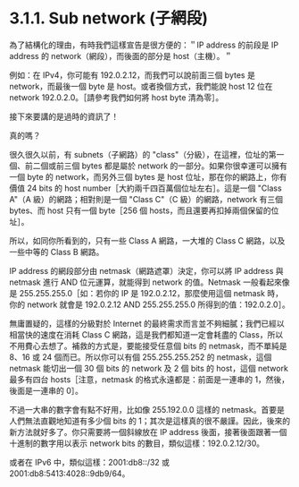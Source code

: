 # 3.1.1. Sub network (子網段)

為了結構化的理由，有時我們這樣宣告是很方便的：＂IP address 的前段是 IP address 的 network（網段），而後面的部分是 host（主機）。＂

例如：在 IPv4，你可能有 192.0.2.12，而我們可以說前面三個 bytes 是 network，而最後一個 byte 是 host。或者換個方式，我們能說 host 12 位在 network 192.0.2.0。［請參考我們如何將 host byte 清為零］。

接下來要講的是過時的資訊了！

真的嗎？

很久很久以前，有 subnets（子網路）的 "class"（分級），在這裡，位址的第一個、前二個或前三個 bytes 都是屬於 network 的一部分。如果你很幸運可以擁有一個 byte 的 network，而另外三個 bytes 是 host 位址，那在你的網路上，你有價值 24 bits 的 host number［大約兩千四百萬個位址左右］。這是一個 "Class A"（A 級）的網路；相對則是一個 "Class C"（C 級）的網路，network 有三個 bytes、而 host 只有一個 byte［256 個 hosts，而且還要再扣掉兩個保留的位址］。

所以，如同你所看到的，只有一些 Class A 網路，一大堆的 Class C 網路，以及一些中等的 Class B 網路。

IP address 的網段部分由 netmask（網路遮罩）決定，你可以將 IP address 與 netmask 進行 AND 位元運算，就能得到 network 的值。Netmask 一般看起來像是 255.255.255.0［如：若你的 IP 是 192.0.2.12，那麼使用這個 netmask 時，你的 network 就會是 192.0.2.12 AND 255.255.255.0 所得到的值：192.0.2.0］。

無庸置疑的，這樣的分級對於 Internet 的最終需求而言並不夠細膩；我們已經以相當快的速度在消耗 Class C 網路，這是我們都知道一定會耗盡的 Class，所以不用費心去想了。補救的方式是，要能接受任意個 bits 的 netmask，而不單純是 8、16 或 24 個而已。所以你可以有個 255.255.255.252 的 netmask，這個 netmask 能切出一個 30 個 bits 的 network 及 2 個 bits 的 host，這個 network 最多有四台 hosts［注意，netmask 的格式永遠都是：前面是一連串的 1，然後，後面是一連串的 0］。

不過一大串的數字會有點不好用，比如像 255.192.0.0 這樣的 netmask。首要是人們無法直觀地知道有多少個 bits 的 1；其次是這樣真的很不嚴謹。因此，後來的新方法就好多了。你只需要將一個斜線放在 IP address 後面，接著後面跟著一個十進制的數字用以表示 network bits 的數目，類似這樣：192.0.2.12/30。

或者在 IPv6 中，類似這樣：2001:db8::/32 或 2001:db8:5413:4028::9db9/64。
